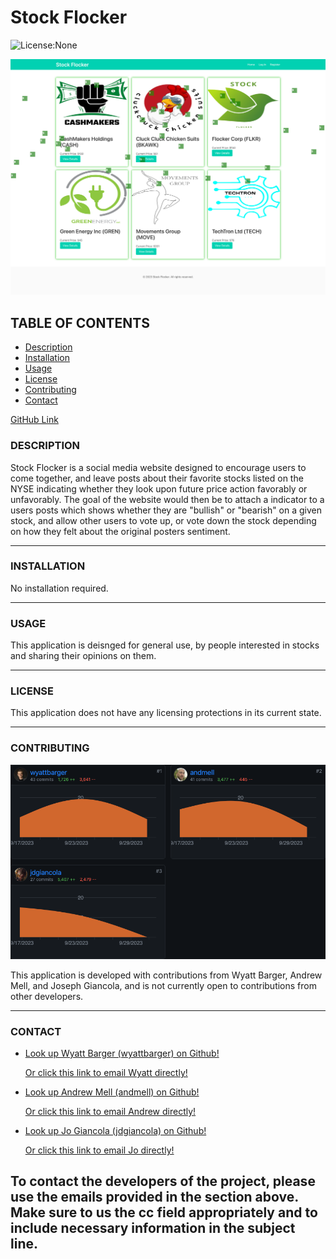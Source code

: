 # Stock Flocker

![License:None](https://img.shields.io/badge/License-None-yellow.svg)

![Stock Flocker Homepage](./public/images/README%20Photo.png)

## TABLE OF CONTENTS
- [Description](#description)
- [Installation](#installation)
- [Usage](#usage)
- [License](#license)
- [Contributing](#contributing)
- [Contact](#CONTACT)


[GitHub Link](https://github.com/wyattbarger/stock-flocker)


### DESCRIPTION


Stock Flocker is a social media website designed to encourage users to come together, and leave posts about their favorite stocks listed on the NYSE  indicating whether they look upon future price action favorably or unfavorably. The goal of the website would then be to attach a indicator to a users posts which shows whether they are "bullish" or "bearish"  on a given stock, and allow other users to vote up, or vote down the stock depending on how they felt about the original posters sentiment.

---
### INSTALLATION


No installation required.

---
### USAGE


This application is deisnged for general use, by people interested in stocks and sharing their opinions on them.

---
### LICENSE


This application does not have any licensing protections in its current state.

---
### CONTRIBUTING

![Contributors Graphs](./public/images/Contr%20README.png)

This application is developed with contributions from Wyatt Barger, Andrew Mell, and Joseph Giancola, and is not currently open to contributions from other developers.

---

### CONTACT

 - [Look up Wyatt Barger (wyattbarger) on Github!](https://github.com/wyattbarger)

     [Or click this link to email Wyatt directly!](mailto:wyattbarger@icloud.com)

- [Look up Andrew Mell (andmell) on Github!](https://github.com/andmell)

     [Or click this link to email Andrew directly!](mailto:@.com)

- [Look up Jo Giancola (jdgiancola) on Github!](https://github.com/jdgiancola)

     [Or click this link to email Jo directly!](josephdgiancola@gmail.com)

To contact the developers of the project, please use the emails provided in the section above. Make sure to us the cc field appropriately and to include necessary information in the subject line.
----------------------------